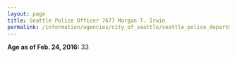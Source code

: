 ```yaml
---
layout: page
title: Seattle Police Officer 7677 Morgan T. Irwin
permalink: /information/agencies/city_of_seattle/seattle_police_department/copbook/7677/
---
```


**Age as of Feb. 24, 2016:** 33
